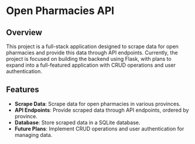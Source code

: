 # Open Pharmacies API

## Overview

This project is a full-stack application designed to scrape data for open pharmacies and provide this data through API endpoints. Currently, the project is focused on building the backend using Flask, with plans to expand into a full-featured application with CRUD operations and user authentication.

## Features

- **Scrape Data**: Scrape data for open pharmacies in various provinces.
- **API Endpoints**: Provide scraped data through API endpoints, ordered by province.
- **Database**: Store scraped data in a SQLite database.
- **Future Plans**: Implement CRUD operations and user authentication for managing data.
